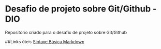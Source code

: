 # Desafio de projeto sobre Git/Github - DIO
Repositório criado para o desafio de projeto sobre Git/Github

##Links úteis
[Sintaxe Básica Markdown](https://www.markdowguide.org/basic-syntax/)
